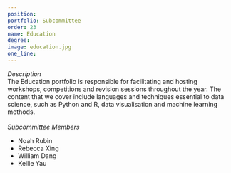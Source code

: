 ```yaml
---
position: 
portfolio: Subcommittee
order: 23
name: Education
degree: 
image: education.jpg
one_line:
---
```

*Description*
<br>
The Education portfolio is responsible for facilitating and hosting workshops, competitions and revision sessions throughout the
year. The content that we cover include languages and techniques essential to data science, such as Python and R, data
visualisation and machine learning methods.
<br><br>
*Subcommittee Members*
<br>
* Noah Rubin
* Rebecca Xing
* William Dang
* Kellie Yau
<br><br>